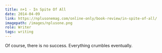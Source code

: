 ```yaml
---
title: n+1 - In Spite Of All
date: 2014-04-09
link: https://nplusonemag.com/online-only/book-review/in-spite-of-all/
imagepath: /images/nplusone.png
role: Writer
tags: writing
---
```

Of course, there is no success. Everything crumbles eventually. 
